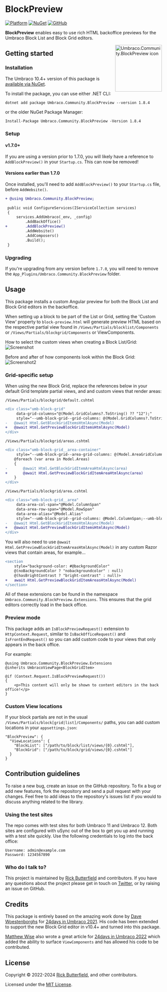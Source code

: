 # BlockPreview
[![Platform](https://img.shields.io/badge/Umbraco-10.4+-%233544B1?style=flat&logo=umbraco)](https://umbraco.com/products/umbraco-cms/)
[![NuGet](https://img.shields.io/nuget/v/Umbraco.Community.BlockPreview.svg)](https://www.nuget.org/packages/Umbraco.Community.BlockPreview/)
[![GitHub](https://img.shields.io/github/license/rickbutterfield/Umbraco.Community.BlockPreview)](https://github.com/rickbutterfield/Umbraco.Community.BlockPreview/blob/develop/LICENSE)

**BlockPreview** enables easy to use rich HTML backoffice previews for the Umbraco Block List and Block Grid editors.

<img src="https://raw.githubusercontent.com/rickbutterfield/Umbraco.Community.BlockPreview/develop/.github/assets/icon.png" alt="Umbraco.Community.BlockPreview icon" height="150" align="right">

## Getting started
### Installation
The Umbraco 10.4+ version of this package is [available via NuGet](https://www.nuget.org/packages/Umbraco.Community.BlockPreview).

To install the package, you can use either .NET CLI:

```
dotnet add package Umbraco.Community.BlockPreview --version 1.8.4
```

or the older NuGet Package Manager:

```
Install-Package Umbraco.Community.BlockPreview -Version 1.8.4
```

### Setup
#### v1.7.0+
If you are using a version prior to 1.7.0, you will likely have a reference to `AddBlockPreview()` in your `Startup.cs`. This can now be removed!

#### Versions earlier than 1.7.0
Once installed, you'll need to add `AddBlockPreview()` to your `Startup.cs` file, before `AddWebsite()`.
```diff
+ @using Umbraco.Community.BlockPreview;
 
 public void ConfigureServices(IServiceCollection services)
 {
     services.AddUmbraco(_env, _config)
         .AddBackOffice()
+        .AddBlockPreview()
         .AddWebsite()
         .AddComposers()
         .Build();
 }
```

### Upgrading
If you're upgrading from any version before `1.7.0`, you will need to remove the `App_Plugins/Umbraco.Community.BlockPreview` folder.


## Usage
This package installs a custom Angular preview for both the Block List and Block Grid editors in the backoffice.

When setting up a block to be part of the List or Grid, setting the 'Custom View' property to `block-preview.html` will generate preview HTML based on the respective partial view found in `/Views/Partials/blocklist/Components` or `/Views/Partials/blockgrid/Components` or ViewComponents.

How to select the custom views when creating a Block List/Grid:
![Screenshot](https://raw.githubusercontent.com/rickbutterfield/Umbraco.Community.BlockPreview/develop/.github/assets/screenshot1.png "The Umbraco backoffice showing a panel titled 'Select view', with a HTML file named `block-preview.html` available for selection")

Before and after of how components look within the Block Grid:
![Screenshot2](https://raw.githubusercontent.com/rickbutterfield/Umbraco.Community.BlockPreview/develop/.github/assets/screenshot2.png "Before and after of how components look within the Block Grid")

### Grid-specific setup
When using the new Block Grid, replace the references below in your default Grid template partial views, and and custom views that render areas:

`/Views/Partials/blockgrid/default.cshtml`
```diff
<div class="umb-block-grid"
     data-grid-columns="@(Model.GridColumns?.ToString() ?? "12");"
     style="--umb-block-grid--grid-columns: @(Model.GridColumns?.ToString() ?? "12");">
-   @await Html.GetBlockGridItemsHtmlAsync(Model)
+   @await Html.GetPreviewBlockGridItemsHtmlAsync(Model)
</div>
```

`/Views/Partials/blockgrid/areas.cshtml`
```diff
<div class="umb-block-grid__area-container"
     style="--umb-block-grid--area-grid-columns: @(Model.AreaGridColumns?.ToString() ?? Model.GridColumns?.ToString() ?? "12");">
    @foreach (var area in Model.Areas)
    {
-       @await Html.GetBlockGridItemAreaHtmlAsync(area)
+       @await Html.GetPreviewBlockGridItemAreaHtmlAsync(area)
    }
</div>
```

`/Views/Partials/blockgrid/area.cshtml`
```diff
<div class="umb-block-grid__area"
     data-area-col-span="@Model.ColumnSpan"
     data-area-row-span="@Model.RowSpan"
     data-area-alias="@Model.Alias"
     style="--umb-block-grid--grid-columns: @Model.ColumnSpan;--umb-block-grid--area-column-span: @Model.ColumnSpan; --umb-block-grid--area-row-span: @Model.RowSpan;">
-   @await Html.GetBlockGridItemsHtmlAsync(Model)
+   @await Html.GetPreviewBlockGridItemsHtmlAsync(Model)
</div>
```

You will also need to use `@await Html.GetPreviewBlockGridItemAreasHtmlAsync(Model)` in any custom Razor views that contain areas, for example...
```diff
<section
    style="background-color: #@backgroundColor"
    @(noBackgroundColor ? "nobackgroundcolor" : null)
    @(hasBrightContrast ? "bright-contrast" : null)>
+   await Html.GetPreviewBlockGridItemAreasHtmlAsync(Model)
</section>
```

All of these extensions can be found in the namespace `Umbraco.Community.BlockPreview.Extensions`. This ensures that the grid editors correctly load in the back office.

### Preview mode
This package adds an `IsBlockPreviewRequest()` extension to `HttpContext.Request`, similar to `IsBackOfficeRequest()` and `IsFrontEndRequest()` so you can add custom code to your views that only appears in the back office.

For example:
```razor
@using Umbraco.Community.BlockPreview.Extensions
@inherits UmbracoViewPage<BlockGridItem>

@if (Context.Request.IsBlockPreviewRequest())
{
    <p>This content will only be shown to content editors in the back office!</p>
}
```

### Custom View locations
If your block partials are not in the usual `/Views/Partials/block[grid|list]/Components/` paths, you can add custom locations in your `appsettings.json`:

```
"BlockPreview": {
  "ViewLocations": {
    "BlockList": ["/path/to/block/list/views/{0}.cshtml"],
    "BlockGrid": ["/path/to/block/grid/views/{0}.cshtml"]
  }
}
```

## Contribution guidelines
To raise a new bug, create an issue on the GitHub repository. To fix a bug or add new features, fork the repository and send a pull request with your changes. Feel free to add ideas to the repository's issues list if you would to discuss anything related to the library.

### Using the test sites
The repo comes with test sites for both Umbraco 11 and Umbraco 12. Both sites are configured with uSync out of the box to get you up and running with a test site quickly. Use the following credentials to log into the back office:

```
Username: admin@example.com
Password: 1234567890
```

### Who do I talk to?
This project is maintained by [Rick Butterfield](https://rickbutterfield.dev) and contributors. If you have any questions about the project please get in touch on [Twitter](https://twitter.com/rickbutterfield), or by raising an issue on GitHub.

## Credits
This package is entirely based on the amazing work done by [Dave Woestenborghs](https://github.com/dawoe) for [24days in Umbraco 2021](https://archive.24days.in/umbraco-cms/2021/advanced-blocklist-editor/). His code has been extended to support the new Block Grid editor in v10.4+ and turned into this package.

[Matthew Wise](https://github.com/Matthew-Wise) also wrote a great article for [24days in Umbraco 2022](https://24days.in/umbraco-cms/2022/more-blocklist-editor/) which added the ability to surface `ViewComponents` and has allowed his code to be contributed.

## License
Copyright &copy; 2022-2024 [Rick Butterfield](https://rickbutterfield.dev), and other contributors.

Licensed under the [MIT License](https://github.com/rickbutterfield/Umbraco.Community.BlockPreview/blob/develop/LICENSE.md).
